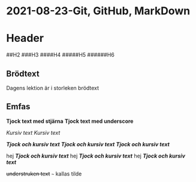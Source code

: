 # 2021-08-23-Git, GitHub, MarkDown

# Header
##H2
###H3
####H4
#####H5
######H6

## Brödtext

Dagens lektion är i storleken brödtext

## Emfas

**Tjock text med stjärna**
__Tjock text med underscore__

*Kursiv text*
_Kursiv text_

_**Tjock och kursiv text**_
__*Tjock och kursiv text*__
*__Tjock och kursiv text__*

hej _**Tjock och kursiv text**_
hej __*Tjock och kursiv text*__
hej *__Tjock och kursiv text__*

~~understruken text~~
`~`  kallas tilde